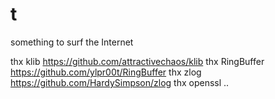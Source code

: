# t
something to surf the Internet


thx klib https://github.com/attractivechaos/klib 
thx RingBuffer https://github.com/ylpr00t/RingBuffer
thx zlog https://github.com/HardySimpson/zlog
thx openssl
..
